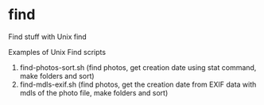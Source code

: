 # find
Find stuff with Unix find

Examples of Unix Find scripts

1. find-photos-sort.sh (find photos, get creation date using stat command, make folders and sort)
2. find-mdls-exif.sh (find photos, get the creation date from EXIF data with mdls of the photo file, make folders and sort)
